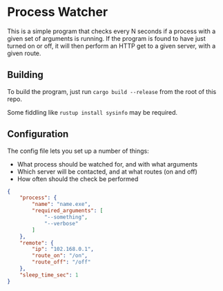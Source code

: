 # Process Watcher

This is a simple program that checks every N seconds if a process with a given set of arguments is running. If the program is found to have just turned on or off, it will then perform an HTTP get to a given server, with a given route.

## Building

To build the program, just run `cargo build --release` from the root of this repo.

Some fiddling like `rustup install sysinfo` may be required.

## Configuration

The config file lets you set up a number of things:

* What process should be watched for, and with what arguments
* Which server will be contacted, and at what routes (on and off)
* How often should the check be performed

```json
{
    "process": {
        "name": "name.exe",
        "required_arguments": [
            "--something",
            "--verbose"
        ]
    },
    "remote": {
        "ip": "102.168.0.1",
        "route_on": "/on",
        "route_off": "/off"
    },
    "sleep_time_sec": 1
}
```
